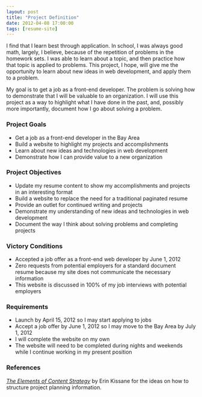 ```yaml
---
layout: post
title: "Project Definition"
date: 2012-04-08 17:00:00
tags: [resume-site]
---
```

I find that I learn best through application. In school, I was always good math, largely, I believe, because of the repetition of problems in the homework sets. I was able to learn about a topic, and then practice how that topic is applied to problems. This project, I hope, will give me the opportunity to learn about new ideas in web development, and apply them to a problem.

My goal is to get a job as a front-end developer. The problem is solving how to demonstrate that I will be valuable to an organization. I will use this project as a way to highlight what I have done in the past, and, possibly more importantly, document how I go about solving a problem.

### Project Goals

* Get a job as a front-end developer in the Bay Area
* Build a website to highlight my projects and accomplishments
* Learn about new ideas and technologies in web development
* Demonstrate how I can provide value to a new organization

### Project Objectives

* Update my resume content to show my accomplishments and projects in an interesting format
* Build a website to replace the need for a traditional paginated resume
* Provide an outlet for continued writing and projects
* Demonstrate my understanding of new ideas and technologies in web development
* Document the way I think about solving problems and completing projects

### Victory Conditions

* Accepted a job offer as a front-end web developer by June 1, 2012
* Zero requests from potential employers for a standard document resume because my site does not communicate the necessary information
* This website is discussed in 100% of my job interviews with potential employers

### Requirements

* Launch by April 15, 2012 so I may start applying to jobs
* Accept a job offer by June 1, 2012 so I may move to the Bay Area by July 1, 2012
* I will complete the website on my own
* The website will need to be completed during nights and weekends while I continue working in my present position

### References

*[The Elements of Content Strategy](http://www.abookapart.com/products/the-elements-of-content-strategy)* by Erin Kissane for the ideas on how to structure project planning information.
